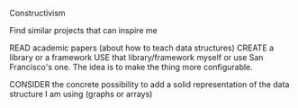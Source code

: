 Constructivism

Find similar projects that can inspire me

READ academic papers (about how to teach data structures)
CREATE a library or a framework
USE that library/framework myself or use San Francisco's one.
The idea is to make the thing more configurable.

CONSIDER the concrete possibility to add a solid representation of 
the data structure I am using (graphs or arrays)

